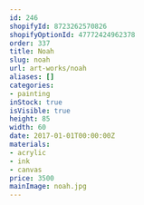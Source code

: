 ```yaml
---
id: 246
shopifyId: 8723262570826
shopifyOptionId: 47772424962378
order: 337
title: Noah
slug: noah
url: art-works/noah
aliases: []
categories:
- painting
inStock: true
isVisible: true
height: 85
width: 60
date: 2017-01-01T00:00:00Z
materials:
- acrylic
- ink
- canvas
price: 3500
mainImage: noah.jpg
---
```

